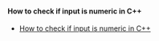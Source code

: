 #### How to check if input is numeric in C++
- [How to check if input is numeric in C++](https://stackoverflow.com/questions/5655142/how-to-check-if-input-is-numeric-in-c)